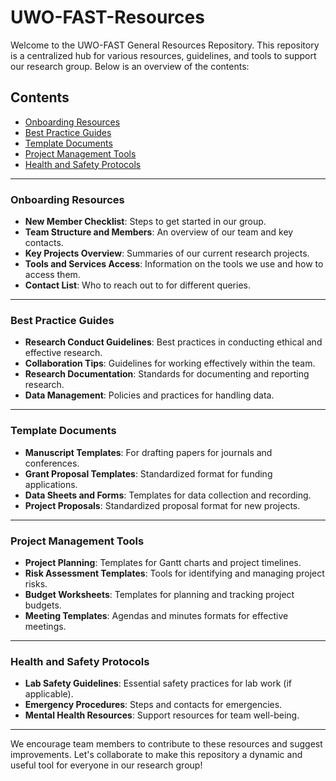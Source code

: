 # UWO-FAST-Resources

Welcome to the UWO-FAST General Resources Repository. This repository is a centralized hub for various resources, guidelines, and tools to support our research group. Below is an overview of the contents:

## Contents

- [Onboarding Resources](#onboarding-resources)
- [Best Practice Guides](#best-practice-guides)
- [Template Documents](#template-documents)
- [Project Management Tools](#project-management-tools)
- [Health and Safety Protocols](#health-and-safety-protocols)

---

### Onboarding Resources

- **New Member Checklist**: Steps to get started in our group.
- **Team Structure and Members**: An overview of our team and key contacts.
- **Key Projects Overview**: Summaries of our current research projects.
- **Tools and Services Access**: Information on the tools we use and how to access them.
- **Contact List**: Who to reach out to for different queries.

---

### Best Practice Guides

- **Research Conduct Guidelines**: Best practices in conducting ethical and effective research.
- **Collaboration Tips**: Guidelines for working effectively within the team.
- **Research Documentation**: Standards for documenting and reporting research.
- **Data Management**: Policies and practices for handling data.

---

### Template Documents

- **Manuscript Templates**: For drafting papers for journals and conferences.
- **Grant Proposal Templates**: Standardized format for funding applications.
- **Data Sheets and Forms**: Templates for data collection and recording.
- **Project Proposals**: Standardized proposal format for new projects.

---

### Project Management Tools

- **Project Planning**: Templates for Gantt charts and project timelines.
- **Risk Assessment Templates**: Tools for identifying and managing project risks.
- **Budget Worksheets**: Templates for planning and tracking project budgets.
- **Meeting Templates**: Agendas and minutes formats for effective meetings.

---

### Health and Safety Protocols

- **Lab Safety Guidelines**: Essential safety practices for lab work (if applicable).
- **Emergency Procedures**: Steps and contacts for emergencies.
- **Mental Health Resources**: Support resources for team well-being.

---

We encourage team members to contribute to these resources and suggest improvements. Let's collaborate to make this repository a dynamic and useful tool for everyone in our research group!

